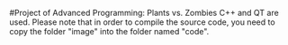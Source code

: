 #Project of Advanced Programming: Plants vs. Zombies
C++ and QT are used.
Please note that in order to compile the source code, you need to copy the folder "image" into the folder named "code".

